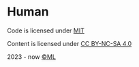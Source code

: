 # Human

Code is licensed under [MIT](./LICENSE)

Content is licensed under [CC BY-NC-SA 4.0](https://creativecommons.org/licenses/by-nc-sa/4.0/)

2023 - now [©ML](https://github.com/ijkml/)
